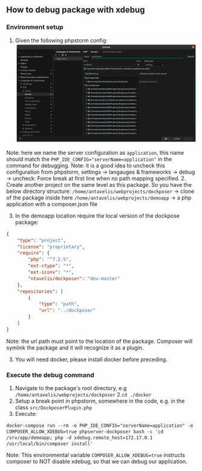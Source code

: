 ## How to debug package with xdebug

### Environment setup
1. Given the following phpstorm config:
![image](assets/phpstorm_xdebug_settings.png)

Note: here we name the server configuration as `application`, this name should match the `PHP_IDE_CONFIG="serverName=application"` in the command for debugging.
Note: it is a good idea to uncheck this configuration from phpstorm, settings -> langauges & frameworks -> debug -> uncheck: Force break at first line when no path mapping specified.
2. Create another project on the same level as this package. So you have the below directory structure:
`/home/antavelis/webprojects/dockposer` -> clone of the package inside here
`/home/antavelis/webprojects/demoapp` -> a php application with a composer.json file

3. In the demoapp location require the local version of the dockpose package:

```json
{
    "type": "project",
    "license": "proprietary",
    "require": {
        "php": "^7.2.5",
        "ext-ctype": "*",
        "ext-iconv": "*",
        "ntavelis/dockposer": "dev-master"
    },
    "repositories": [
        {
            "type": "path",
            "url": "../dockposer"
        }
    ]
}

``` 

Note: the url path must point to the location of the package. Composer will symlink the package and it will recognize it as a plugin.

3. You will need docker, please install docker before preceding.

### Execute the debug command
1. Navigate to the package's root directory, e.g `/home/antavelis/webprojects/dockposer`
2.```cd ./docker```
3. Setup a break point in phpstorm, somewhere in the code, e.g. in the class `src/DockposerPlugin.php`
3. Execute:
```shell script
docker-compose run --rm -e PHP_IDE_CONFIG="serverName=application" -e COMPOSER_ALLOW_XDEBUG=true phpserver-dockposer bash -c 'cd /srv/app/demoapp; php -d xdebug.remote_host=172.17.0.1 /usr/local/bin/composer install' 
```
Note: This environmental variable `COMPOSER_ALLOW_XDEBUG=true` instructs composer to NOT disable xdebug, so that we can debug our application. 